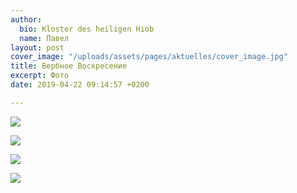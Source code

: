 ```yaml
---
author:
  bio: Kloster des heiligen Hiob
  name: Павел
layout: post
cover_image: "/uploads/assets/pages/aktuelles/cover_image.jpg"
title: Вербное Воскресение
excerpt: Фото
date: 2019-04-22 09:14:57 +0200

---
```

![](https://res.cloudinary.com/hiobmon/image/upload/v1555915325/media/2019/DSC_8153.jpg)

![](https://res.cloudinary.com/hiobmon/image/upload/v1555915385/media/2019/DSC_8141.jpg)

![](https://res.cloudinary.com/hiobmon/image/upload/v1555915408/media/2019/DSC_8148.jpg)

![](https://res.cloudinary.com/hiobmon/image/upload/v1555915492/media/2019/DSC_8157.jpg)